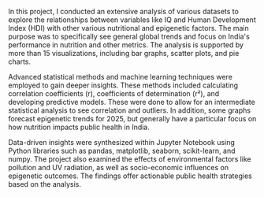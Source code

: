 In this project, I conducted an extensive analysis of various datasets to explore the relationships between variables like IQ and Human Development Index (HDI) with other various nutritional and epigenetic factors. The main purpose was to specifically see general global trends and focus on India's performance in nutrition and other metrics. The analysis is supported by more than 15 visualizations, including bar graphs, scatter plots, and pie charts.

Advanced statistical methods and machine learning techniques were employed to gain deeper insights. These methods included calculating correlation coefficients (r), coefficients of determination (r²), and developing predictive models. These were done to allow for an intermediate statistical analysis to see correlation and outliers. In addition, some graphs forecast epigenetic trends for 2025, but generally have a particular focus on how nutrition impacts public health in India.

Data-driven insights were synthesized within Jupyter Notebook using Python libraries such as pandas, matplotlib, seaborn, scikit-learn, and numpy. The project also examined the effects of environmental factors like pollution and UV radiation, as well as socio-economic influences on epigenetic outcomes. The findings offer actionable public health strategies based on the analysis.

